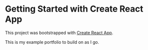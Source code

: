 # Getting Started with Create React App

This project was bootstrapped with [Create React App](https://github.com/facebook/create-react-app).

This is my example portfolio to build on as I go. 

